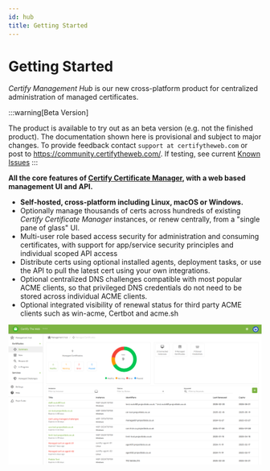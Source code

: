 ```yaml
---
id: hub
title: Getting Started
---
```


# Getting Started

*Certify Management Hub* is our new cross-platform product for centralized administration of managed certificates. 

:::warning[Beta Version]

The product is available to try out as an beta version (e.g. not the finished product). The documentation shown here is provisional and subject to major changes. To provide feedback contact `support at certifytheweb.com` or post to https://community.certifytheweb.com/. If testing, see current [Known Issues](known-issues.md)
:::

**All the core features of [Certify Certificate Manager](../intro.md), with a web based management UI and API.**
- **Self-hosted, cross-platform including Linux, macOS or Windows.**
- Optionally manage thousands of certs across hundreds of existing *Certify Certificate Manager* instances, or renew centrally, from a "single pane of glass" UI.
- Multi-user role based access security for administration and consuming certificates, with support for app/service security principles and individual scoped API access
- Distribute certs using optional installed agents, deployment tasks, or use the API to pull the latest cert using your own integrations.
- Optional centralized DNS challenges compatible with most popular ACME clients, so that privileged DNS credentials do not need to be stored across individual ACME clients.
- Optional integrated visibility of renewal status for third party ACME clients such as win-acme, Certbot and acme.sh


![Startup UI](/assets/screens/hub/hub_intro.png)


